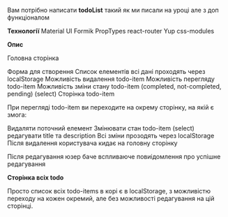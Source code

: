 Вам потрібно написати **todoList** такий як ми писали на уроці але з доп функціоналом

**Технології**
Material UI 
Formik 
PropTypes
react-router
Yup
css-modules



**Опис**

Головна сторінка

Форма для створення
Список елементів
всі дані проходять через localStorage
Можливість видалення todo-item
Можливість перегляду todo-item
Можливість зміни стану todo-item (completed, not-completed, pending) (select)
Сторінка todo-item

При перегляді todo-item ви переходите на окрему сторінку, на якій є змога:

Видаляти поточний елемент
Змінювати стан todo-item (select)
редагувати title та description
Всі зміни прозодять через localStorage
Після видалення користувача кидає на головну сторінку

Після редагування юзер баче вспливаюче повиідомлення про успішне редагування


**Сторінка всіх todo**

Просто список всіх todo-items в корі є в localStorage, з можливістю переходу на кожен окремий, але без можливості редагування на цій сторінці.